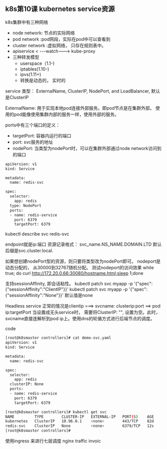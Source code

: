 ## k8s第10课 kubernetes service资源
k8s集群中有三种网络
- node network: 节点的实际网络
- pod network :pod网段，实际在pod中可以查看到
- cluster network :虚拟网络， 只存在规则表中。
- apiservice < ---watch---> kube-proxy 
- 三种转发模型
	- userspace（1.1-)
	- iptables(1.10-)
	- ipvs(1.11+)
	- 转换是动态的， 实时的

service 类型： 
 ExternalName, ClusterIP, NodePort, and LoadBalancer, 默认是ClusterIP

ExternalName: 用于实现本地pod连接外部服务。即pod节点是在集群外部。 使用的pod能像使用集群内部的服务一样，使用外部的服务。 


ports中有三个端口的定义： 
- targetPort: 容器内运行的端口
- port:  svc服务的地址
- nodePort: 当类型为nodePort时，可以在集群外部通过node network访问到的端口

~~~ bash 
apiVersion: v1
kind: Service

metadata: 
  name: redis-svc

spec: 
  selector:
    app: redis
  type: NodePort
  ports: 
  - name: redis-service
    port: 6379
    targetPort: 6379
~~~

kubectl describe svc redis-svc

endpoint就是ip:端口
资源记录格式：
svc_name.NS_NAME.DOMAIN.LTD 默认后缀是svc.cluster.local.

如果想创建nodePort型的资源，则只要将类型改为nodePort即可。 nodeport是动态分配的， 从30000到32767随机分配。
测试nodeport的访问效果
while true; do curl http://172.20.0.66:30080/hostname.html;sleep 1;done


支持sessionAffinity, 即会话粘性。
kubectl patch svc myapp -p '{"spec":{"sessionAffinity":"ClientIP"}}'
kubectl patch svc myapp -p '{"spec":{"sessionAffinity":"None"}}' 默认值是none

Headless service
正常的情况是clientip ===> svcname: clusterip:port ==> pod ip:targetPort
当设置成无头service时， 需要将ClusterIP: "", 设置为空。此时，svcname直接连解析到pod ip上。使用dns的轮循方式进行后端节点的调度。

code
~~~ bash 
[root@k8smaster controllers]# cat demo-svc.yaml 
apiVersion: v1
kind: Service

metadata: 
  name: redis-svc

spec: 
  selector:
    app: redis
  clusterIP: None
  ports: 
  - name: redis-service
    port: 6379
    targetPort: 6379

[root@k8smaster controllers]# kubectl get svc 
NAME         TYPE        CLUSTER-IP   EXTERNAL-IP   PORT(S)    AGE
kubernetes   ClusterIP   10.96.0.1    <none>        443/TCP    82d
redis-svc    ClusterIP   None         <none>        6379/TCP   12s
[root@k8smaster controllers]# 
~~~

使用ingress 来进行七层调度
nginx
traffic
invoic